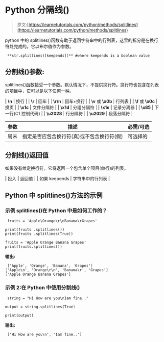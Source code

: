# Python 分隔线()

> 原文:[https://learnetutorials.com/python/methods/splitlines](https://learnetutorials.com/python/methods/splitlines)

python 中的 splitlines()函数有助于返回字符串中的行列表，这里的拆分是在换行符处完成的。它以布尔值作为参数。

```
 **str.splitlines([keepends])** #where keepends is a boolean value 

```

## 分割线()参数:

splitlines()函数接受一个参数。默认情况下，不提供换行符。换行符也包含在列表的项目中，它可以是以下任何一种。

| **\n** | 换行 |
| **\r** | 回车 |
| **\r\n** | 回车+换行 |
| **\v** 或 **\x0b** | 行列表 |
| **\f** 或 **\x0c** | 换页 |
| **\x1c** | 文件分隔符 |
| **\x1d** | 分组分隔符 |
| **\x1e** | 记录分离器 |
| **\x85** | 下一行(C1 控制代码) |
| **\u2028** | 行分隔符 |
| **\u2029** | 段落分隔符 |

| 参数 | 描述 | 必需/可选 |
| --- | --- | --- |
| 周末 | 指定是否应包含换行符(真)或不包含换行符(假) | 可选择的 |

## 分割线()返回值

如果没有给定换行符，它将返回一个包含单个项目(单行)的列表。

| 投入 | 返回值 |
| 如果 keepends | 字符串中的行列表 |

## Python 中 splitlines()方法的示例

### 示例 splitlines()在 Python 中是如何工作的？

```
 fruits = 'Apple\Orange\r\nBanana\rGrapes'

print(fruits .splitlines())
print(fruits .splitlines(True))

fruits = 'Apple Orange Banana Grapes'
print(fruits.splitlines()) 

```

**输出:**

```
 ['Apple', 'Orange', 'Banana', 'Grapes']
['Apple\n', 'Orange\r\n', 'Banana\r', 'Grapes']
['Apple Orange Banana Grapes'] 
```

### 示例 2:在 Python 中使用分割线()

```
 string = "Hi How are you\nIam fine.."

output = string.splitlines(True)

print(output) 

```

**输出:**

```
 ['Hi How are you\n', 'Iam fine..'] 
```